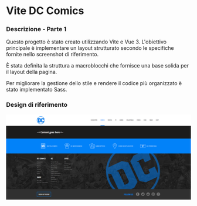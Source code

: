 # Vite DC Comics

### Descrizione - Parte 1

Questo progetto è stato creato utilizzando Vite e Vue 3. L'obiettivo principale è implementare un layout strutturato secondo le specifiche fornite nello screenshot di riferimento.

È stata definita la struttura a macroblocchi che fornisce una base solida per il layout della pagina.

Per migliorare la gestione dello stile e rendere il codice più organizzato è stato implementato Sass.

### Design di riferimento

![Design di riferimento](src/assets//img/dc-comics-empty-layout.png)
